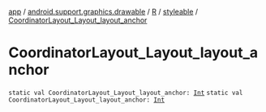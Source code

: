 [app](../../../index.md) / [android.support.graphics.drawable](../../index.md) / [R](../index.md) / [styleable](index.md) / [CoordinatorLayout_Layout_layout_anchor](./-coordinator-layout_-layout_layout_anchor.md)

# CoordinatorLayout_Layout_layout_anchor

`static val CoordinatorLayout_Layout_layout_anchor: `[`Int`](https://kotlinlang.org/api/latest/jvm/stdlib/kotlin/-int/index.html)
`static val CoordinatorLayout_Layout_layout_anchor: `[`Int`](https://kotlinlang.org/api/latest/jvm/stdlib/kotlin/-int/index.html)
